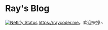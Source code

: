 # Ray's Blog
[![Netlify Status](https://api.netlify.com/api/v1/badges/5f73c04c-bc67-4304-9a00-ce8345e7bc96/deploy-status)](https://app.netlify.com/sites/rb/deploys)
<https://raycoder.me>，欢迎来撩~

